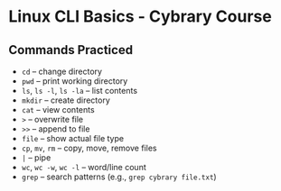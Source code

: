 # Linux CLI Basics - Cybrary Course

## Commands Practiced

- `cd` – change directory  
- `pwd` – print working directory  
- `ls`, `ls -l`, `ls -la` – list contents  
- `mkdir` – create directory  
- `cat` – view contents  
- `>` – overwrite file  
- `>>` – append to file  
- `file` – show actual file type  
- `cp`, `mv`, `rm` – copy, move, remove files  
- `|` – pipe  
- `wc`, `wc -w`, `wc -l` – word/line count  
- `grep` – search patterns (e.g., `grep cybrary file.txt`)  


